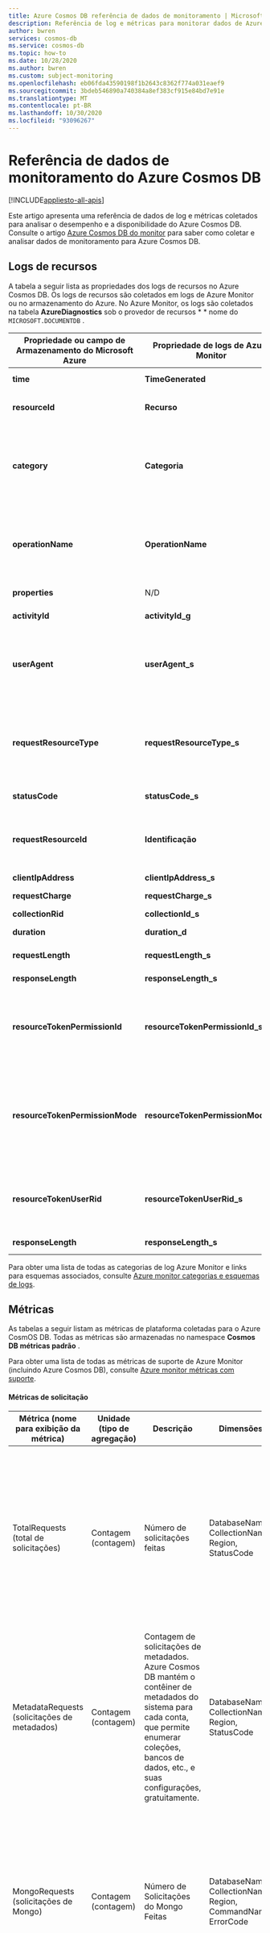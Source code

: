 ```yaml
---
title: Azure Cosmos DB referência de dados de monitoramento | Microsoft Docs
description: Referência de log e métricas para monitorar dados de Azure Cosmos DB.
author: bwren
services: cosmos-db
ms.service: cosmos-db
ms.topic: how-to
ms.date: 10/28/2020
ms.author: bwren
ms.custom: subject-monitoring
ms.openlocfilehash: eb06fda43590198f1b2643c8362f774a031eaef9
ms.sourcegitcommit: 3bdeb546890a740384a8ef383cf915e84bd7e91e
ms.translationtype: MT
ms.contentlocale: pt-BR
ms.lasthandoff: 10/30/2020
ms.locfileid: "93096267"
---
```

# <a name="azure-cosmos-db-monitoring-data-reference"></a>Referência de dados de monitoramento do Azure Cosmos DB
[!INCLUDE[appliesto-all-apis](includes/appliesto-all-apis.md)]

Este artigo apresenta uma referência de dados de log e métricas coletados para analisar o desempenho e a disponibilidade do Azure Cosmos DB. Consulte o artigo [Azure Cosmos DB do monitor](monitor-cosmos-db.md) para saber como coletar e analisar dados de monitoramento para Azure Cosmos DB.

## <a name="resource-logs"></a>Logs de recursos

A tabela a seguir lista as propriedades dos logs de recursos no Azure Cosmos DB. Os logs de recursos são coletados em logs de Azure Monitor ou no armazenamento do Azure. No Azure Monitor, os logs são coletados na tabela **AzureDiagnostics** sob o provedor de recursos * * nome do `MICROSOFT.DOCUMENTDB` .

| Propriedade ou campo de Armazenamento do Microsoft Azure | Propriedade de logs de Azure Monitor | Descrição |
| --- | --- | --- |
| **time** | **TimeGenerated** | A data e hora (UTC) em que a operação ocorreu. |
| **resourceId** | **Recurso** | A conta do Azure Cosmos DB na qual os logs estão habilitados.|
| **category** | **Categoria** | Para Azure Cosmos DB, **DataPlaneRequests** , **MongoRequests** , **QueryRuntimeStatistics** , **PartitionKeyStatistics** , **PartitionKeyRUConsumption** , **ControlPlaneRequests** são os tipos de log disponíveis. |
| **operationName** | **OperationName** | Nome da operação. O nome da operação pode ser,,,,,,,  `Create` `Update` ,,,, `Read` `ReadFeed` `Delete` `Replace` `Execute` `SqlQuery` `Query` `JSQuery` `Head` `HeadFeed` ou `Upsert` .   |
| **properties** | N/D | O conteúdo desse campo é descrito nas linhas a seguir. |
| **activityId** | **activityId_g** | O GUID exclusivo da operação registrada. |
| **userAgent** | **userAgent_s** | Uma cadeia de caracteres que especifica o agente de usuário do cliente do qual a solicitação foi enviada. O formato do agente do usuário é `{user agent name}/{version}` .|
| **requestResourceType** | **requestResourceType_s** | O tipo do recurso acessado. Esse valor pode ser banco de dados, contêiner, documento, anexo, usuário, permissão, procedimento armazenado, gatilho, função definida pelo usuário ou uma oferta. |
| **statusCode** | **statusCode_s** | O status da resposta da operação. |
| **requestResourceId** | **Identificação** | O resourceId referente à solicitação. Dependendo da operação executada, esse valor pode apontar para `databaseRid` , `collectionRid` ou `documentRid` .|
| **clientIpAddress** | **clientIpAddress_s** | Endereço IP do cliente. |
| **requestCharge** | **requestCharge_s** | O número de RU/s que são usados pela operação |
| **collectionRid** | **collectionId_s** | A ID exclusiva da coleção.|
| **duration** | **duration_d** | A duração da operação, em milissegundos. |
| **requestLength** | **requestLength_s** | O tamanho da solicitação, em bytes. |
| **responseLength** | **responseLength_s** | O tamanho da resposta, em bytes.|
| **resourceTokenPermissionId** | **resourceTokenPermissionId_s** | Essa propriedade indica a ID de permissão de token de recurso que você especificou. Para saber mais sobre permissões, consulte o artigo [acesso seguro ao seu dados](./secure-access-to-data.md#permissions) . |
| **resourceTokenPermissionMode** | **resourceTokenPermissionMode_s** | Essa propriedade indica o modo de permissão que você definiu ao criar o token de recurso. O modo de permissão pode ter valores como "todos" ou "leitura". Para saber mais sobre permissões, consulte o artigo [acesso seguro ao seu dados](./secure-access-to-data.md#permissions) . |
| **resourceTokenUserRid** | **resourceTokenUserRid_s** | Esse valor não fica vazio quando [tokens de recurso](./secure-access-to-data.md#resource-tokens) são usados para autenticação. O valor aponta para a ID de recurso do usuário. |
| **responseLength** | **responseLength_s** | O tamanho da resposta, em bytes.|

Para obter uma lista de todas as categorias de log Azure Monitor e links para esquemas associados, consulte [Azure monitor categorias e esquemas de logs](../azure-monitor/platform/resource-logs-schema.md). 

## <a name="metrics"></a>Métricas
As tabelas a seguir listam as métricas de plataforma coletadas para o Azure CosmOS DB. Todas as métricas são armazenadas no namespace **Cosmos DB métricas padrão** .

Para obter uma lista de todas as métricas de suporte de Azure Monitor (incluindo Azure Cosmos DB), consulte [Azure monitor métricas com suporte](../azure-monitor/platform/metrics-supported.md). 

#### <a name="request-metrics"></a>Métricas de solicitação
            
|Métrica (nome para exibição da métrica)|Unidade (tipo de agregação) |Descrição|Dimensões| Granularidades de tempo| Mapeamento de métrica herdada | Uso |
|---|---|---|---| ---| ---| ---|
| TotalRequests (total de solicitações) | Contagem (contagem) | Número de solicitações feitas| DatabaseName, CollectionName, Region, StatusCode| Tudo | TotalRequests, Http 2xx, Http 3xx, Http 400, Http 401, Erro interno do servidor, Serviço Não Disponível, Solicitações Limitadas, Média de Solicitações por Segundo | Usado para monitorar solicitações por código de status, contêiner a uma granularidade de minuto. Para obter a média de solicitações por segundo, use a agregação de contagem no minuto e divida por 60. |
| MetadataRequests (solicitações de metadados) |Contagem (contagem) | Contagem de solicitações de metadados. Azure Cosmos DB mantém o contêiner de metadados do sistema para cada conta, que permite enumerar coleções, bancos de dados, etc., e suas configurações, gratuitamente. | DatabaseName, CollectionName, Region, StatusCode| Tudo| |Usada para monitorar os limitadores devido a solicitações de metadados.|
| MongoRequests (solicitações de Mongo) | Contagem (contagem) | Número de Solicitações do Mongo Feitas | DatabaseName, CollectionName, Region, CommandName, ErrorCode| Tudo |Taxa de Solicitação de Consulta do Mongo, Taxa de Solicitação de Atualização do Mongo, Taxa de Solicitação de Exclusão do Mongo, Taxa de Solicitação de Inserção do Mongo, Taxa de Solicitação de Contagem do Mongo| Usada para monitorar os erros de solicitação do Mongo, usos por tipo de comando. |

#### <a name="request-unit-metrics"></a>Métricas de unidade de solicitação

|Métrica (nome para exibição da métrica)|Unidade (tipo de agregação)|Descrição|Dimensões| Granularidades de tempo| Mapeamento de métrica herdada | Uso |
|---|---|---|---| ---| ---| ---|
| MongoRequestCharge (encargo de solicitação Mongo) | Contagem (total) |Unidades Solicitadas do Mongo Consumidas| DatabaseName, CollectionName, Region, CommandName, ErrorCode| Tudo |Encargo de Solicitação de Consulta do Mongo, Encargo de Solicitação de Atualização do Mongo, Encargo de Solicitação de Exclusão do Mongo, Encargo de Solicitação de Inserção do Mongo, Encargo de Solicitação de Contagem do Mongo| Usada para monitorar RUs de recurso do Mongo em um minuto.|
| TotalRequestUnits (total de unidades de solicitação)| Contagem (total) | Unidades Solicitadas Consumidas| DatabaseName, CollectionName, Region, StatusCode |Tudo| TotalRequestUnits| Usada para monitorar o uso de RU Total a uma granularidade de minuto. Para obter a média de RU consumida por segundo, use a agregação total no minuto e divida por 60.|
| ProvisionedThroughput (taxa de transferência provisionada)| Contagem (máximo) |Taxa de transferência provisionada na granularidade do contêiner| DatabaseName, ContainerName| 5 M| | Usado para monitorar a taxa de transferência provisionada por contêiner.|

#### <a name="storage-metrics"></a>Métricas de armazenamento

|Métrica (nome para exibição da métrica)|Unidade (tipo de agregação)|Descrição|Dimensões| Granularidades de tempo| Mapeamento de métrica herdada | Uso |
|---|---|---|---| ---| ---| ---|
| AvailableStorage (armazenamento disponível) |Bytes (total) | Armazenamento total disponível relatado com granularidade de 5 minutos por região| DatabaseName, CollectionName, Region| 5 M| Armazenamento disponível| Usada para monitorar a capacidade de armazenamento disponível (aplicável apenas para coleções de armazenamento fixas). A granularidade mínima deve ser de 5 minutos.| 
| Datautilization (uso de dados) |Bytes (total) |Uso total de dados relatados com granularidade de 5 minutos por região| DatabaseName, CollectionName, Region| 5 M |Tamanho dos dados | Usado para monitorar o uso total de dados no contêiner e na região, a granularidade mínima deve ser de 5 minutos.|
| IndexUsage (uso de índice) | Bytes (total) |Uso total do índice relatado com granularidade de 5 minutos por região| DatabaseName, CollectionName, Region| 5 M| Tamanho do Índice| Usado para monitorar o uso total de dados no contêiner e na região, a granularidade mínima deve ser de 5 minutos. |
| DocumentQuota (cota de documentos) | Bytes (total) | Cota de armazenamento total relatada à granularidade de 5 minutos por região.| DatabaseName, CollectionName, Region| 5 M |Capacidade de Armazenamento| Usado para monitorar a cota total no contêiner e na região, a granularidade mínima deve ser de 5 minutos.|
| DocumentCount (contagem de documentos) | Contagem (total) |Contagem total de documentos relatados à granularidade de 5 minutos por região| DatabaseName, CollectionName, Region| 5 M |Contagem de documentos|Usado para monitorar a contagem de documentos no contêiner e na região, a granularidade mínima deve ser de 5 minutos.|

#### <a name="latency-metrics"></a>Métricas de latência

|Métrica (nome para exibição da métrica)|Unidade (tipo de agregação)|Descrição|Dimensões| Granularidades de tempo| Uso |
|---|---|---|---| ---| ---|
| ReplicationLatency (latência de replicação)| Milissegundos (mínimo, máximo, média) | Latência de replicação P99 nas regiões de origem e de destino para conta habilitada geograficamente| SourceRegion, TargetRegion| Tudo | Usada para monitorar a latência de replicação P99 entre quaisquer duas regiões para uma conta com replicação geográfica. |
| Latência do lado do servidor| Milissegundos (média) | Tempo gasto pelo servidor para processar a solicitação. | CollectionName, ConnectionMode, DatabaseName, OperationType, PublicAPIType, região | Tudo | Usado para monitorar a latência de solicitação no servidor de Azure Cosmos DB. |



#### <a name="availability-metrics"></a>Métricas de disponibilidade

|Métrica (nome para exibição da métrica) |Unidade (tipo de agregação)|Descrição| Granularidades de tempo| Mapeamento de métrica herdada | Uso |
|---|---|---|---| ---| ---|
| Indisponibilidade (disponibilidade do serviço)| Percentual (mínimo, máximo) | Disponibilidade de solicitações de conta na granularidade de uma hora| 1H | Disponibilidade do serviço | Representa a porcentagem do total de solicitações passadas. Uma solicitação será considerada com falha devido a erro de sistema se o código de status for 410, 500 ou 503. Usada para monitorar a disponibilidade da conta na granularidade de hora. |


#### <a name="cassandra-api-metrics"></a>Métricas da API do Cassandra

|Métrica (nome para exibição da métrica)|Unidade (tipo de agregação)|Descrição|Dimensões| Granularidades de tempo| Uso |
|---|---|---|---| ---| ---|
| CassandraRequests (solicitações de Cassandra) | Contagem (contagem) | Número de solicitações da API do Cassandra feitas| DatabaseName, CollectionName, ErrorCode, Region, OperationType, ResourceType| Tudo| Usada para monitorar solicitações do Cassandra em uma granularidade de minuto. Para obter a média de solicitações por segundo, use a agregação de contagem no minuto e divida por 60.|
| CassandraRequestCharges (encargos de solicitação do Cassandra) | Contagem (Sum, min, Max, AVG) | Unidades de solicitação consumidas pelo API do Cassandra | DatabaseName, CollectionName, Region, OperationType, ResourceType| Tudo| Usada para monitorar as RUs usadas por minuto por uma conta de API do Cassandra.|
| CassandraConnectionClosures (fechamentos de conexão do Cassandra) |Contagem (contagem) |Número de conexões do Cassandra fechadas| ClosureReason, Region| Tudo | Usada para monitorar a conectividade entre os clientes e a API do Cassandra do Azure Cosmos DB.|

## <a name="see-also"></a>Consulte Também

- Consulte [monitoramento Azure Cosmos DB](monitor-cosmos-db.md) para obter uma descrição do Azure Cosmos DB de monitoramento.
- Confira [Como monitorar os recursos do Azure com o Azure Monitor](../azure-monitor/insights/monitor-azure-resource.md) para obter detalhes sobre o monitoramento de recursos do Azure.